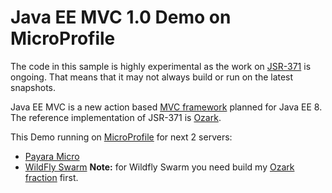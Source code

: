 # Java EE MVC 1.0 Demo on MicroProfile

The code in this sample is highly experimental as the work on [JSR-371][1] is ongoing. That means that it may not always build or run on the latest snapshots. 

Java EE MVC is a new action based [MVC framework][2] planned for Java EE 8. The reference implementation of JSR-371 is [Ozark][2]. 

This Demo running on [MicroProfile][4] for next 2 servers:

* [Payara Micro][5]
* [WildFly Swarm][6] **Note:** for Wildfly Swarm you need build my [Ozark fraction][7] first.


[1]: https://jcp.org/en/jsr/detail?id=371
[2]: https://ozark.java.net/index.html
[3]: https://java.net/projects/mvc-spec/pages/Home
[4]: http://microprofile.io/
[5]: http://www.payara.fish/payara_micro
[6]: http://wildfly-swarm.io/
[7]: https://github.com/dmaidaniuk/wildfly-swarm-ozark